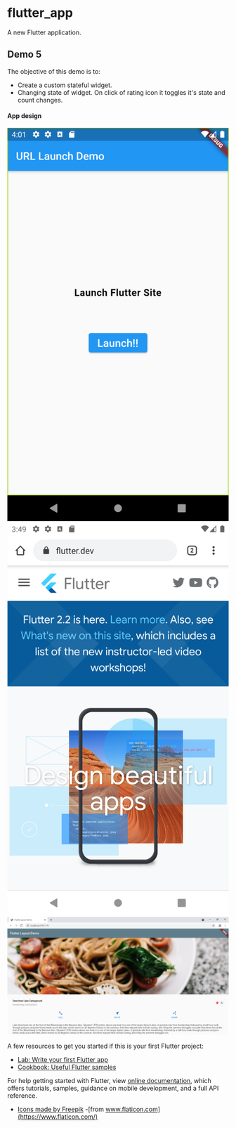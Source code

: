 # flutter_app

A new Flutter application.

## Demo 5

The objective of this demo is to:
- Create a custom stateful widget.
- Changing state of widget. On click of rating icon it toggles it's state and count changes.

#### App design ####
![picture alt](https://raw.githubusercontent.com/HimanshuSharma13/Flutter/feature_d5_stateful_widget/screens/home1.png "App design screens")
![picture alt](https://raw.githubusercontent.com/HimanshuSharma13/Flutter/feature_d5_stateful_widget/screens/home2.png "App design screens")
![picture alt](https://raw.githubusercontent.com/HimanshuSharma13/Flutter/feature_d5_stateful_widget/screens/web.PNG "App design screens")


A few resources to get you started if this is your first Flutter project:

- [Lab: Write your first Flutter app](https://flutter.dev/docs/get-started/codelab)
- [Cookbook: Useful Flutter samples](https://flutter.dev/docs/cookbook)

For help getting started with Flutter, view 
[online documentation](https://flutter.dev/docs), which offers tutorials,
samples, guidance on mobile development, and a full API reference.

- [Icons made by Freepik](https://www.freepik.com)
 -[from www.flaticon.com](https://www.flaticon.com/)
